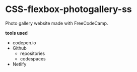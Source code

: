 # CSS-flexbox-photogallery-ss
Photo gallery website made with FreeCodeCamp.

**tools used**
* codepen.io
* Github
    * repositories
    * codespaces
* Netlify

